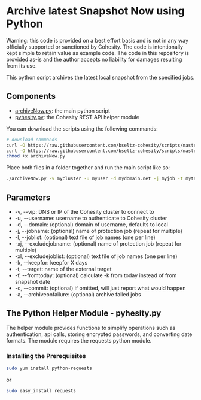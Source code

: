 # Archive latest Snapshot Now using Python

Warning: this code is provided on a best effort basis and is not in any way officially supported or sanctioned by Cohesity. The code is intentionally kept simple to retain value as example code. The code in this repository is provided as-is and the author accepts no liability for damages resulting from its use.

This python script archives the latest local snapshot from the specified jobs.

## Components

* [archiveNow.py](https://raw.githubusercontent.com/bseltz-cohesity/scripts/master/python/archiveNow/archiveNow.py): the main python script
* [pyhesity.py](https://raw.githubusercontent.com/bseltz-cohesity/scripts/master/python/pyhesity/pyhesity.py): the Cohesity REST API helper module

You can download the scripts using the following commands:

```bash
# download commands
curl -O https://raw.githubusercontent.com/bseltz-cohesity/scripts/master/python/archiveNow/archiveNow.py
curl -O https://raw.githubusercontent.com/bseltz-cohesity/scripts/master/python/pyhesity.py
chmod +x archiveNow.py

```

Place both files in a folder together and run the main script like so:

```bash
./archiveNow.py -v mycluster -u myuser -d mydomain.net -j myjob -t mytarget -k 90 -c
```

## Parameters

* -v, --vip: DNS or IP of the Cohesity cluster to connect to
* -u, --username: username to authenticate to Cohesity cluster
* -d, --domain: (optional) domain of username, defaults to local
* -j, --jobname: (optional) name of protection job (repeat for multiple)
* -l, --joblist: (optional) text file of job names (one per line)
* -xj, --excludejobname: (optional) name of protection job (repeat for multiple)
* -xl, --excludejoblist: (optional) text file of job names (one per line)
* -k, --keepfor: keepfor X days
* -t, --target: name of the external target
* -f, --fromtoday: (optional) calculate -k from today instead of from snapshot date
* -c, --commit: (optional) if omitted, will just report what would happen
* -a, --archiveonfailure: (optional) archive failed jobs

## The Python Helper Module - pyhesity.py

The helper module provides functions to simplify operations such as authentication, api calls, storing encrypted passwords, and converting date formats. The module requires the requests python module.

### Installing the Prerequisites

```bash
sudo yum install python-requests
```

or

```bash
sudo easy_install requests
```
